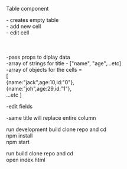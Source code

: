 Table component
<Table> - creates empty table <br>
    - add new cell <br>
    - edit cell <br>


<Table title={title} data={data}> <br>
    -pass props to diplay data <br>
    -array of strings for title - ["name", "age",...etc] <br>
    -array of objects for the cells =  <br>
   [<br/>
      {name:"jack",age:10,id:"0"}, <br/>
       {name:"joh",age:29,id:"1"}, <br/>
       ...etc 
   ]


-edit fields

-same title will replace entire column

    
run development build 
    clone repo and cd <br>
    npm install <br>
    npm start <br>
    
run build 
    clone repo and cd <br>
    open index.html <br>
